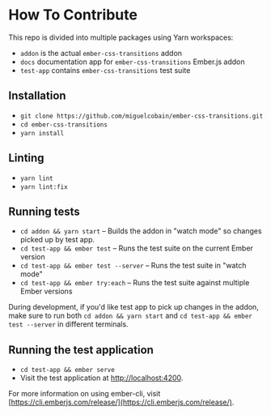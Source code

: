 # How To Contribute

This repo is divided into multiple packages using Yarn workspaces:

- `addon` is the actual `ember-css-transitions` addon
- `docs` documentation app for `ember-css-transitions` Ember.js addon
- `test-app` contains `ember-css-transitions` test suite

## Installation

* `git clone https://github.com/miguelcobain/ember-css-transitions.git`
* `cd ember-css-transitions`
* `yarn install`

## Linting

* `yarn lint`
* `yarn lint:fix`

## Running tests

* `cd addon && yarn start` – Builds the addon in "watch mode" so changes picked up by test app.
* `cd test-app && ember test` – Runs the test suite on the current Ember version
* `cd test-app && ember test --server` – Runs the test suite in "watch mode"
* `cd test-app && ember try:each` – Runs the test suite against multiple Ember versions

During development, if you'd like test app to pick up changes in the addon, make sure to run both
`cd addon && yarn start` and `cd test-app && ember test --server` in different terminals.

## Running the test application

* `cd test-app && ember serve`
* Visit the test application at [http://localhost:4200](http://localhost:4200).

For more information on using ember-cli, visit [https://cli.emberjs.com/release/](https://cli.emberjs.com/release/).
